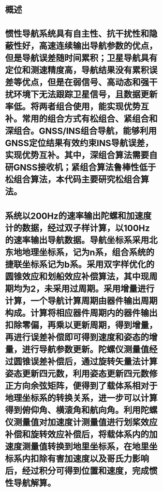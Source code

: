 # 概述
#    惯性导航系统具有自主性、抗干扰性和隐蔽性好，高速连续输出导航参数的优点，但是导航误差随时间累积；卫星导航具有定位和测速精度高，导航结果没有累积误差等优点，但是在弱信号、高动态和强干扰环境下无法跟踪卫星信号，且数据更新率低。将两者组合使用，能实现优势互补。常用的组合方式有松组合、紧组合和深组合。GNSS/INS组合导航，能够利用GNSS定位结果有效约束INS导航误差，实现优势互补。其中，深组合算法需要自研GNSS接收机；紧组合算法鲁棒性低于松组合算法，本代码主要研究松组合算法。
#    系统以200Hz的速率输出陀螺和加速度计的数据，经过双子样计算，以100Hz的速率输出导航数据。导航坐标系采用北东地地理坐标系，记为n系，组合系统的捷联坐标系记为b系。采用双字样优化的圆锥效应和划船效应补偿算法，其中现周期均为2，未采用过周期。采用增量进行计算，一个导航计算周期由器件输出周期构成。计算将相应器件周期内的器件输出扣除零偏，再乘以更新周期，得到增量，再进行误差补偿即可得到速度和姿态的增量，进行导航参数更新。陀螺仪测量值经过圆锥误差补偿后，通过旋转矢量法计算姿态更新四元数，利用姿态更新四元数修正方向余弦矩阵，便得到了载体系相对于地理坐标系的转换关系，进一步可以计算得到俯仰角、横滚角和航向角。利用陀螺仪测量值对加速度计测量值进行划桨效应补偿和旋转效应补偿后，将载体系内的加速度测量值转换到地里坐标系，在地里坐标系内扣除有害加速度以及哥氏力影响后，经过积分可得到位置和速度，完成惯性导航解算。



